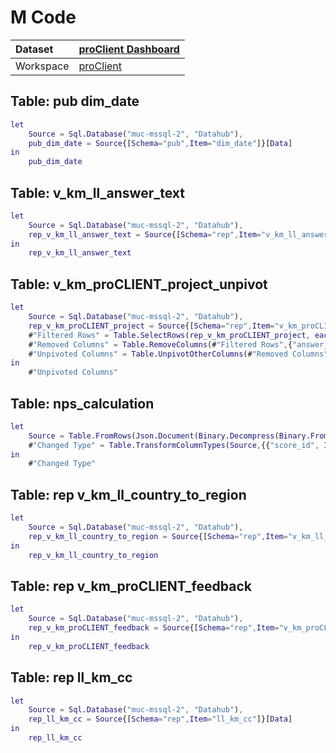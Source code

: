 



# M Code

|Dataset|[proClient Dashboard](./../proClient-Dashboard.md)|
| :--- | :--- |
|Workspace|[proClient](../../Workspaces/proClient.md)|

## Table: pub dim_date


```m
let
    Source = Sql.Database("muc-mssql-2", "Datahub"),
    pub_dim_date = Source{[Schema="pub",Item="dim_date"]}[Data]
in
    pub_dim_date
```


## Table: v_km_ll_answer_text


```m
let
    Source = Sql.Database("muc-mssql-2", "Datahub"),
    rep_v_km_ll_answer_text = Source{[Schema="rep",Item="v_km_ll_answer_text"]}[Data]
in
    rep_v_km_ll_answer_text
```


## Table: v_km_proCLIENT_project_unpivot


```m
let
    Source = Sql.Database("muc-mssql-2", "Datahub"),
    rep_v_km_proCLIENT_project = Source{[Schema="rep",Item="v_km_proCLIENT_project"]}[Data],
    #"Filtered Rows" = Table.SelectRows(rep_v_km_proCLIENT_project, each true),
    #"Removed Columns" = Table.RemoveColumns(#"Filtered Rows",{"answer_q1", "answer_q2", "answer_q3", "answer_q4", "answer_q5", "answer_q6", "answer_q7", "answer_q8", "answer_q9", "answer_q10", "answer_q11"}),
    #"Unpivoted Columns" = Table.UnpivotOtherColumns(#"Removed Columns", {"ID", "project_number", "project_title", "account", "feedback_requested_date", "feedback_recieved_date", "industry_cc", "functional_cc", "responsible_unit", "responsible_unit_new", "delivery_manager_cc", "delivery_manager_cc_new", "delivery_manager_country_code", "delivery_manager", "project_manager"}, "Attribute", "Value")
in
    #"Unpivoted Columns"
```


## Table: nps_calculation


```m
let
    Source = Table.FromRows(Json.Document(Binary.Decompress(Binary.FromText("i45WMlDSAeJYnWglQyBL1xDMNEIwjRFMEwTTFME0QzDN4WZZwFmWQBZE1tAAwowFAA==", BinaryEncoding.Base64), Compression.Deflate)), let _t = ((type text) meta [Serialized.Text = true]) in type table [score_id = _t, score_value = _t]),
    #"Changed Type" = Table.TransformColumnTypes(Source,{{"score_id", Int64.Type}, {"score_value", Int64.Type}})
in
    #"Changed Type"
```


## Table: rep v_km_ll_country_to_region


```m
let
    Source = Sql.Database("muc-mssql-2", "Datahub"),
    rep_v_km_ll_country_to_region = Source{[Schema="rep",Item="v_km_ll_country_to_region"]}[Data]
in
    rep_v_km_ll_country_to_region
```


## Table: rep v_km_proCLIENT_feedback


```m
let
    Source = Sql.Database("muc-mssql-2", "Datahub"),
    rep_v_km_proCLIENT_feedback = Source{[Schema="rep",Item="v_km_proCLIENT_feedback"]}[Data]
in
    rep_v_km_proCLIENT_feedback
```


## Table: rep ll_km_cc


```m
let
    Source = Sql.Database("muc-mssql-2", "Datahub"),
    rep_ll_km_cc = Source{[Schema="rep",Item="ll_km_cc"]}[Data]
in
    rep_ll_km_cc
```

